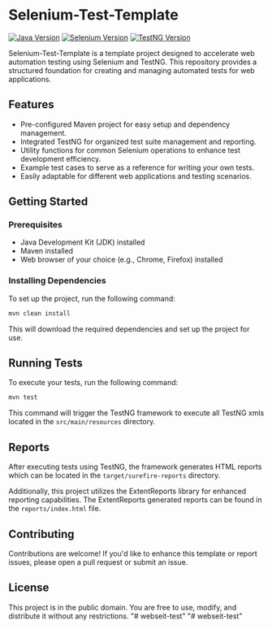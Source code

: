 
# Selenium-Test-Template

[![Java Version](https://img.shields.io/badge/Java-17-blue)](https://www.oracle.com/java/technologies/javase-downloads.html)
[![Selenium Version](https://img.shields.io/badge/Selenium-4.12.1-purple)](https://www.selenium.dev/downloads/)
[![TestNG Version](https://img.shields.io/badge/TestNG-7.8.0-orange)](https://testng.org/doc/)

Selenium-Test-Template is a template project designed to accelerate web automation testing using Selenium and TestNG. This repository provides a structured foundation for creating and managing automated tests for web applications.

## Features

- Pre-configured Maven project for easy setup and dependency management.
- Integrated TestNG for organized test suite management and reporting.
- Utility functions for common Selenium operations to enhance test development efficiency.
- Example test cases to serve as a reference for writing your own tests.
- Easily adaptable for different web applications and testing scenarios.

## Getting Started

### Prerequisites

- Java Development Kit (JDK) installed
- Maven installed
- Web browser of your choice (e.g., Chrome, Firefox) installed

### Installing Dependencies

To set up the project, run the following command:

```bash
mvn clean install
```

This will download the required dependencies and set up the project for use.

## Running Tests

To execute your tests, run the following command:

```bash
mvn test
```

This command will trigger the TestNG framework to execute all TestNG xmls located in the `src/main/resources` directory.


## Reports

After executing tests using TestNG, the framework generates HTML reports which can be located in the `target/surefire-reports` directory.

Additionally, this project utilizes the ExtentReports library for enhanced reporting capabilities. The ExtentReports generated reports can be found in the `reports/index.html` file.


## Contributing

Contributions are welcome! If you'd like to enhance this template or report issues, please open a pull request or submit an issue.

## License

This project is in the public domain. You are free to use, modify, and distribute it without any restrictions.
"# webseit-test" 
"# webseit-test" 
